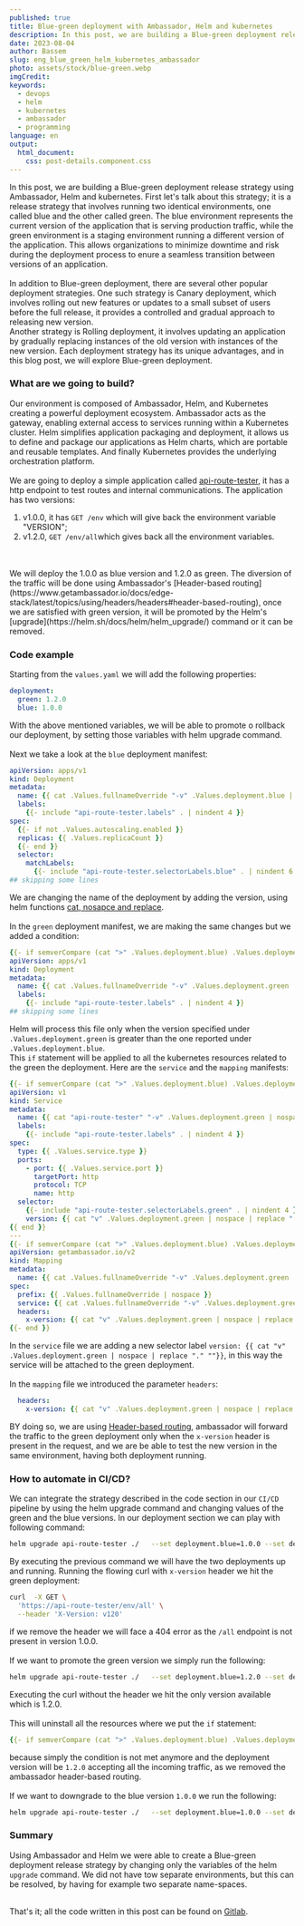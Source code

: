 ```yaml
---
published: true
title: Blue-green deployment with Ambassador, Helm and kubernetes
description: In this post, we are building a Blue-green deployment release strategy using Ambassador, Helm and kubernetes.
date: 2023-08-04
author: Bassem
slug: eng_blue_green_helm_kubernetes_ambassador
photo: assets/stock/blue-green.webp
imgCredit:
keywords:
  - devops
  - helm
  - kubernetes
  - ambassador
  - programming
language: en
output:
  html_document:
    css: post-details.component.css
---
```

In this post, we are building a Blue-green deployment release strategy using Ambassador, Helm and kubernetes. First let's talk about this strategy; it is a release strategy that involves running two identical environments, one called blue and the other called green. The blue environment represents the current version of the application that is serving production traffic, while the green environment is a staging environment running a different version of the application. This allows organizations to minimize downtime and risk during the deployment process to enure a seamless transition between versions of an application.
<br>
<br>
In addition to Blue-green deployment, there are several other popular deployment strategies. One such strategy is Canary deployment, which involves rolling out new features or updates to a small subset of users before the full release, it provides a controlled and gradual approach to releasing new version. 
<br>
Another strategy is Rolling deployment, it involves updating an application by gradually replacing instances of the old version with instances of the new version. Each deployment strategy has its unique advantages, and in this blog post, we will explore Blue-green deployment.

### What are we going to build?
Our environment is composed of Ambassador, Helm, and Kubernetes creating a powerful deployment ecosystem. Ambassador acts as the gateway, enabling external access to services running within a Kubernetes cluster.
Helm simplifies application packaging and deployment, it allows us to define and package our applications as Helm charts, which are portable and reusable templates.
And finally Kubernetes provides the underlying orchestration platform. 
<br>
<br>
We are going to deploy a simple application called [api-route-tester](https://hub.docker.com/repository/docker/solocoding/api-route-tester/general), it has a http endpoint to test routes and internal communications. The application has two versions:

1. v1.0.0, it has `GET /env` which will give back the environment variable "VERSION";
2. v1.2.0, `GET /env/all`which gives back all the environment variables.
<br>
<br>
We will deploy the 1.0.0 as blue version and 1.2.0 as green. The diversion of the traffic will be done using Ambassador's [Header-based routing](https://www.getambassador.io/docs/edge-stack/latest/topics/using/headers/headers#header-based-routing), once we are satisfied with green version, it will be promoted by the Helm's [upgrade](https://helm.sh/docs/helm/helm_upgrade/) command or it can be removed. 

### Code example

Starting from the `values.yaml` we will add the following properties:
```yaml
deployment:
  green: 1.2.0
  blue: 1.0.0
```
With the above mentioned variables, we will be able to promote o rollback our deployment, by setting those variables with helm upgrade command.
<br>
<br>
Next we take a look at the `blue` deployment manifest:

```yaml
apiVersion: apps/v1
kind: Deployment
metadata:
  name: {{ cat .Values.fullnameOverride "-v" .Values.deployment.blue | nospace | replace "." "" }}
  labels:
    {{- include "api-route-tester.labels" . | nindent 4 }}
spec:
  {{- if not .Values.autoscaling.enabled }}
  replicas: {{ .Values.replicaCount }}
  {{- end }}
  selector:
    matchLabels:
      {{- include "api-route-tester.selectorLabels.blue" . | nindent 6 }}
## skipping some lines
```
We are changing the name of the deployment by adding the version, using helm functions [cat, nosapce and replace](https://helm.sh/docs/chart_template_guide/function_list/#cat).
<br>
<br>
In  the `green` deployment manifest, we are making the same changes but we added a condition:

```yaml
{{- if semverCompare (cat ">" .Values.deployment.blue) .Values.deployment.green -}}
apiVersion: apps/v1
kind: Deployment
metadata:
  name: {{ cat .Values.fullnameOverride "-v" .Values.deployment.green | nospace | replace "." "" }}
  labels:
    {{- include "api-route-tester.labels" . | nindent 4 }}
## skipping some lines
```
Helm will process this file only when the version specified under `.Values.deployment.green` is greater than the one reported under `.Values.deployment.blue`.
<br>
This `if` statement will be applied to all the kubernetes resources related to the green the deployment. Here are the `service` and the `mapping` manifests: 

```yaml
{{- if semverCompare (cat ">" .Values.deployment.blue) .Values.deployment.green -}}
apiVersion: v1
kind: Service
metadata:
  name: {{ cat "api-route-tester" "-v" .Values.deployment.green | nospace | replace "." "" }}
  labels:
    {{- include "api-route-tester.labels" . | nindent 4 }}
spec:
  type: {{ .Values.service.type }}
  ports:
    - port: {{ .Values.service.port }}
      targetPort: http
      protocol: TCP
      name: http
  selector:
    {{- include "api-route-tester.selectorLabels.green" . | nindent 4 }}
    version: {{ cat "v" .Values.deployment.green | nospace | replace "." ""}}
{{ end }}
---
{{- if semverCompare (cat ">" .Values.deployment.blue) .Values.deployment.green -}}
apiVersion: getambassador.io/v2
kind: Mapping
metadata:
  name: {{ cat .Values.fullnameOverride "-v" .Values.deployment.green | nospace | replace "." "" }}
spec:
  prefix: {{ .Values.fullnameOverride | nospace }}
  service: {{ cat .Values.fullnameOverride "-v" .Values.deployment.green ":" .Values.service.port | nospace | replace "." "" }}
  headers:
    x-version: {{ cat "v" .Values.deployment.green | nospace | replace "." ""}}
{{- end }}
```
In the `service` file we are adding a new selector label `version: {{ cat "v" .Values.deployment.green | nospace | replace "." ""}}`, in this way the service will be attached to the green deployment. 
<br>
<br>
In the `mapping` file we introduced the parameter `headers`: 

```yml
  headers:
    x-version: {{ cat "v" .Values.deployment.green | nospace | replace "." ""}}
```
BY doing so, we are using [Header-based routing](https://www.getambassador.io/docs/edge-stack/latest/topics/using/headers/headers#header-based-routing), ambassador will forward the traffic to the green deployment only when the `x-version` header is present in the request, and we are be able to test the new version in the same environment, having both deployment running. 

### How to automate in CI/CD?
We can integrate the strategy described in the code section in our `CI/CD` pipeline by using the helm upgrade command and changing values of the green and the blue versions. In our deployment section we can play with following command:
```bash
helm upgrade api-route-tester ./   --set deployment.blue=1.0.0 --set deployment.green=1.2.0 --atomic --install
```
By executing the previous command we will have the two deployments up and running. Running the flowing curl with `x-version` header we hit the green deployment: 
```bash
curl  -X GET \
  'https://api-route-tester/env/all' \
  --header 'X-Version: v120'
```
if we remove the header we will face a 404 error as the `/all` endpoint is not present in version 1.0.0.
<br>
<br>
If we want to promote the green version we simply run the following:

```bash
helm upgrade api-route-tester ./   --set deployment.blue=1.2.0 --set deployment.green=1.2.0 --atomic --install
```
Executing the curl without the header we hit the only version available which is 1.2.0.
<br>
<br>
This will uninstall all the resources where we put the `if` statement:
```yml
{{- if semverCompare (cat ">" .Values.deployment.blue) .Values.deployment.green -}}
```
because simply the condition is not met anymore and the deployment version will be `1.2.0` accepting all the incoming traffic, as we removed the ambassador header-based routing.
<br>
<br>
If we want to downgrade to the blue version `1.0.0` we run the following:

```bash
helm upgrade api-route-tester ./   --set deployment.blue=1.0.0 --set deployment.green=1.0.0 --atomic --install
```

### Summary
Using Ambassador and Helm we were able to create a Blue-green deployment release strategy by changing only the variables of the helm `upgrade` command. We did not have tow separate environments, but this can be resolved, by having for example two separate name-spaces.
<br>
<br>

That's it; all the code written in this post can be found on [Gitlab](https://gitlab.com/s0l0coding/devops-tips/-/tree/main/blue-green).
